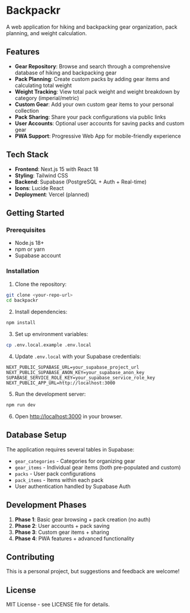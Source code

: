 # Backpackr

A web application for hiking and backpacking gear organization, pack planning, and weight calculation.

## Features

- **Gear Repository**: Browse and search through a comprehensive database of hiking and backpacking gear
- **Pack Planning**: Create custom packs by adding gear items and calculating total weight
- **Weight Tracking**: View total pack weight and weight breakdown by category (imperial/metric)
- **Custom Gear**: Add your own custom gear items to your personal collection
- **Pack Sharing**: Share your pack configurations via public links
- **User Accounts**: Optional user accounts for saving packs and custom gear
- **PWA Support**: Progressive Web App for mobile-friendly experience

## Tech Stack

- **Frontend**: Next.js 15 with React 18
- **Styling**: Tailwind CSS
- **Backend**: Supabase (PostgreSQL + Auth + Real-time)
- **Icons**: Lucide React
- **Deployment**: Vercel (planned)

## Getting Started

### Prerequisites

- Node.js 18+ 
- npm or yarn
- Supabase account

### Installation

1. Clone the repository:
```bash
git clone <your-repo-url>
cd backpackr
```

2. Install dependencies:
```bash
npm install
```

3. Set up environment variables:
```bash
cp .env.local.example .env.local
```

4. Update `.env.local` with your Supabase credentials:
```
NEXT_PUBLIC_SUPABASE_URL=your_supabase_project_url
NEXT_PUBLIC_SUPABASE_ANON_KEY=your_supabase_anon_key
SUPABASE_SERVICE_ROLE_KEY=your_supabase_service_role_key
NEXT_PUBLIC_APP_URL=http://localhost:3000
```

5. Run the development server:
```bash
npm run dev
```

6. Open [http://localhost:3000](http://localhost:3000) in your browser.

## Database Setup

The application requires several tables in Supabase:

- `gear_categories` - Categories for organizing gear
- `gear_items` - Individual gear items (both pre-populated and custom)
- `packs` - User pack configurations  
- `pack_items` - Items within each pack
- User authentication handled by Supabase Auth

## Development Phases

1. **Phase 1**: Basic gear browsing + pack creation (no auth)
2. **Phase 2**: User accounts + pack saving
3. **Phase 3**: Custom gear items + sharing
4. **Phase 4**: PWA features + advanced functionality

## Contributing

This is a personal project, but suggestions and feedback are welcome!

## License

MIT License - see LICENSE file for details.
